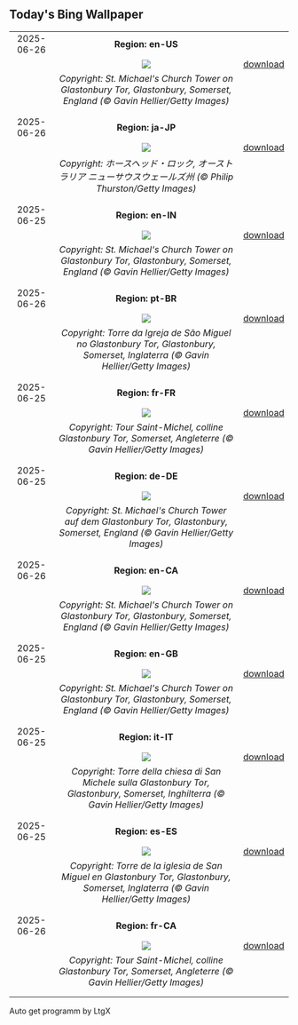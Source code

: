 ## Today's Bing Wallpaper
|      |      |      |
| :----: | :----: | :----: |
|2025-06-26|**Region: en-US**||
||![](https://www.bing.com/th?id=OHR.GlastonburyScenic_EN-US2433998806_UHD.jpg&pid=hp&w=1152&h=648&rs=1&c=4)| [download](https://www.bing.com/th?id=OHR.GlastonburyScenic_EN-US2433998806_UHD.jpg)|
||*Copyright: St. Michael's Church Tower on Glastonbury Tor, Glastonbury, Somerset, England (© Gavin Hellier/Getty Images)*
||
|||
|2025-06-26|**Region: ja-JP**||
||![](https://www.bing.com/th?id=OHR.HorseheadRock_JA-JP9769020996_UHD.jpg&pid=hp&w=1152&h=648&rs=1&c=4)| [download](https://www.bing.com/th?id=OHR.HorseheadRock_JA-JP9769020996_UHD.jpg)|
||*Copyright: ホースヘッド・ロック, オーストラリア ニューサウスウェールズ州 (© Philip Thurston/Getty Images)*
||
|||
|2025-06-25|**Region: en-IN**||
||![](https://www.bing.com/th?id=OHR.GlastonburyScenic_EN-IN0972355097_UHD.jpg&pid=hp&w=1152&h=648&rs=1&c=4)| [download](https://www.bing.com/th?id=OHR.GlastonburyScenic_EN-IN0972355097_UHD.jpg)|
||*Copyright: St. Michael's Church Tower on Glastonbury Tor, Glastonbury, Somerset, England (© Gavin Hellier/Getty Images)*
||
|||
|2025-06-26|**Region: pt-BR**||
||![](https://www.bing.com/th?id=OHR.GlastonburyScenic_PT-BR6042557726_UHD.jpg&pid=hp&w=1152&h=648&rs=1&c=4)| [download](https://www.bing.com/th?id=OHR.GlastonburyScenic_PT-BR6042557726_UHD.jpg)|
||*Copyright: Torre da Igreja de São Miguel no Glastonbury Tor, Glastonbury, Somerset, Inglaterra (© Gavin Hellier/Getty Images)*
||
|||
|2025-06-25|**Region: fr-FR**||
||![](https://www.bing.com/th?id=OHR.GlastonburyScenic_FR-FR0937508877_UHD.jpg&pid=hp&w=1152&h=648&rs=1&c=4)| [download](https://www.bing.com/th?id=OHR.GlastonburyScenic_FR-FR0937508877_UHD.jpg)|
||*Copyright: Tour Saint-Michel, colline Glastonbury Tor, Somerset, Angleterre (© Gavin Hellier/Getty Images)*
||
|||
|2025-06-25|**Region: de-DE**||
||![](https://www.bing.com/th?id=OHR.GlastonburyScenic_DE-DE4536606439_UHD.jpg&pid=hp&w=1152&h=648&rs=1&c=4)| [download](https://www.bing.com/th?id=OHR.GlastonburyScenic_DE-DE4536606439_UHD.jpg)|
||*Copyright: St. Michael's Church Tower auf dem Glastonbury Tor, Glastonbury, Somerset, England (© Gavin Hellier/Getty Images)*
||
|||
|2025-06-26|**Region: en-CA**||
||![](https://www.bing.com/th?id=OHR.GlastonburyScenic_EN-CA0680110698_UHD.jpg&pid=hp&w=1152&h=648&rs=1&c=4)| [download](https://www.bing.com/th?id=OHR.GlastonburyScenic_EN-CA0680110698_UHD.jpg)|
||*Copyright: St. Michael's Church Tower on Glastonbury Tor, Glastonbury, Somerset, England (© Gavin Hellier/Getty Images)*
||
|||
|2025-06-25|**Region: en-GB**||
||![](https://www.bing.com/th?id=OHR.GlastonburyScenic_EN-GB0067703807_UHD.jpg&pid=hp&w=1152&h=648&rs=1&c=4)| [download](https://www.bing.com/th?id=OHR.GlastonburyScenic_EN-GB0067703807_UHD.jpg)|
||*Copyright: St. Michael's Church Tower on Glastonbury Tor, Glastonbury, Somerset, England (© Gavin Hellier/Getty Images)*
||
|||
|2025-06-25|**Region: it-IT**||
||![](https://www.bing.com/th?id=OHR.GlastonburyScenic_IT-IT6655365731_UHD.jpg&pid=hp&w=1152&h=648&rs=1&c=4)| [download](https://www.bing.com/th?id=OHR.GlastonburyScenic_IT-IT6655365731_UHD.jpg)|
||*Copyright: Torre della chiesa di San Michele sulla Glastonbury Tor, Glastonbury, Somerset, Inghilterra (© Gavin Hellier/Getty Images)*
||
|||
|2025-06-25|**Region: es-ES**||
||![](https://www.bing.com/th?id=OHR.GlastonburyScenic_ES-ES1318845810_UHD.jpg&pid=hp&w=1152&h=648&rs=1&c=4)| [download](https://www.bing.com/th?id=OHR.GlastonburyScenic_ES-ES1318845810_UHD.jpg)|
||*Copyright: Torre de la iglesia de San Miguel en Glastonbury Tor, Glastonbury, Somerset, Inglaterra (© Gavin Hellier/Getty Images)*
||
|||
|2025-06-26|**Region: fr-CA**||
||![](https://www.bing.com/th?id=OHR.GlastonburyScenic_FR-CA1273167403_UHD.jpg&pid=hp&w=1152&h=648&rs=1&c=4)| [download](https://www.bing.com/th?id=OHR.GlastonburyScenic_FR-CA1273167403_UHD.jpg)|
||*Copyright: Tour Saint-Michel, colline Glastonbury Tor, Somerset, Angleterre (© Gavin Hellier/Getty Images)*
||
|||

Auto get programm by LtgX
